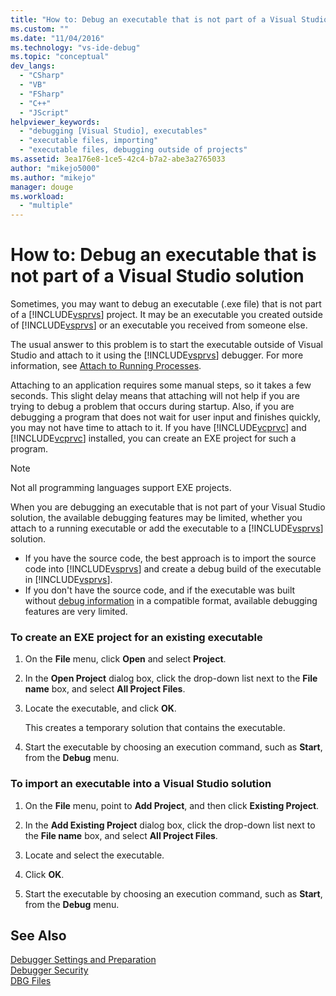 ```yaml
---
title: "How to: Debug an executable that is not part of a Visual Studio solution | Microsoft Docs"
ms.custom: ""
ms.date: "11/04/2016"
ms.technology: "vs-ide-debug"
ms.topic: "conceptual"
dev_langs: 
  - "CSharp"
  - "VB"
  - "FSharp"
  - "C++"
  - "JScript"
helpviewer_keywords: 
  - "debugging [Visual Studio], executables"
  - "executable files, importing"
  - "executable files, debugging outside of projects"
ms.assetid: 3ea176e8-1ce5-42c4-b7a2-abe3a2765033
author: "mikejo5000"
ms.author: "mikejo"
manager: douge
ms.workload: 
  - "multiple"
---
```

# How to: Debug an executable that is not part of a Visual Studio solution
Sometimes, you may want to debug an executable (.exe file) that is not part of a [!INCLUDE[vsprvs](../code-quality/includes/vsprvs_md.md)] project. It may be an executable you created outside of [!INCLUDE[vsprvs](../code-quality/includes/vsprvs_md.md)] or an executable you received from someone else.  
  
The usual answer to this problem is to start the executable outside of Visual Studio and attach to it using the [!INCLUDE[vsprvs](../code-quality/includes/vsprvs_md.md)] debugger. For more information, see [Attach to Running Processes](../debugger/attach-to-running-processes-with-the-visual-studio-debugger.md).  
  
Attaching to an application requires some manual steps, so it takes a few seconds. This slight delay means that attaching will not help if you are trying to debug a problem that occurs during startup. Also, if you are debugging a program that does not wait for user input and finishes quickly, you may not have time to attach to it. If you have [!INCLUDE[vcprvc](../code-quality/includes/vcprvc_md.md)] and [!INCLUDE[vcprvc](../code-quality/includes/vcprvc_md.md)] installed, you can create an EXE project for such a program.

> [!NOTE]
>  Not all programming languages support EXE projects.

When you are debugging an executable that is not part of your Visual Studio solution, the available debugging features may be limited, whether you attach to a running executable or add the executable to a [!INCLUDE[vsprvs](../code-quality/includes/vsprvs_md.md)] solution.

- If you have the source code, the best approach is to import the source code into [!INCLUDE[vsprvs](../code-quality/includes/vsprvs_md.md)] and create a debug build of the executable in [!INCLUDE[vsprvs](../code-quality/includes/vsprvs_md.md)].
- If you don't have the source code, and if the executable was built without [debug information](../debugger/how-to-set-debug-and-release-configurations.md) in a compatible format, available debugging features are very limited. 
  
### To create an EXE project for an existing executable  
  
1.  On the **File** menu, click **Open** and select **Project**.  
  
2.  In the **Open Project** dialog box, click the drop-down list next to the **File name** box, and select **All Project Files**.  
  
3.  Locate the executable, and click **OK**.  

    This creates a temporary solution that contains the executable.

5.  Start the executable by choosing an execution command, such as **Start**, from the **Debug** menu.    
  
### To import an executable into a Visual Studio solution  
  
1.  On the **File** menu, point to **Add Project**, and then click **Existing Project**.  
  
2.  In the **Add Existing Project** dialog box, click the drop-down list next to the **File name** box, and select **All Project Files**.  
  
3.  Locate and select the executable.  
  
4.  Click **OK**.  
  
5.  Start the executable by choosing an execution command, such as **Start**, from the **Debug** menu.    
  
## See Also  
 [Debugger Settings and Preparation](../debugger/debugger-settings-and-preparation.md)   
 [Debugger Security](../debugger/debugger-security.md)   
 [DBG Files](http://msdn.microsoft.com/en-us/91e449e9-8b65-4123-960f-2107cd1f1cfd)